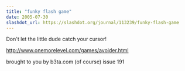 ```yaml
---
title: "funky flash game"
date: 2005-07-30
slashdot_url: https://slashdot.org/journal/113239/funky-flash-game
---
```


<p>Don't let the little dude catch your cursor!</p>
<p><a href="http://www.onemorelevel.com/games/avoider.html">http://www.onemorelevel.com/games/avoider.html</a></p>
<p>brought to you by b3ta.com (of course) issue 191</p>

